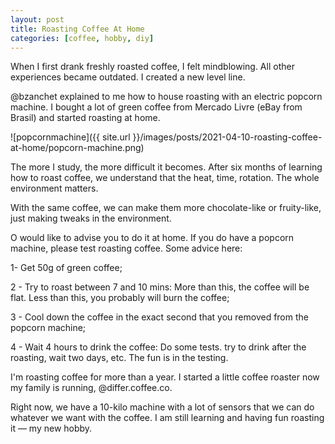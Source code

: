 ```yaml
---
layout: post
title: Roasting Coffee At Home
categories: [coffee, hobby, diy]
---
```

When I first drank freshly roasted coffee, I felt mindblowing. All other experiences became outdated. I created a new level line.

@bzanchet explained to me how to house roasting with an electric popcorn machine. I bought a lot of green coffee from Mercado Livre (eBay from Brasil) and started roasting at home.

![popcornmachine]({{ site.url }}/images/posts/2021-04-10-roasting-coffee-at-home/popcorn-machine.png)

The more I study, the more difficult it becomes. After six months of learning how to roast coffee, we understand that the heat, time, rotation. The whole environment matters.

With the same coffee, we can make them more chocolate-like or fruity-like, just making tweaks in the environment.

O would like to advise you to do it at home. If you do have a popcorn machine, please test roasting coffee. Some advice here:

1- Get 50g of green coffee;

2 - Try to roast between 7 and 10 mins: More than this, the coffee will be flat. Less than this, you probably will burn the coffee;

3 - Cool down the coffee in the exact second that you removed from the popcorn machine;

4 - Wait 4 hours to drink the coffee: Do some tests. try to drink after the roasting, wait two days, etc. The fun is in the testing.

I'm roasting coffee for more than a year. I started a little coffee roaster now my family is running, @differ.coffee.co.

Right now, we have a 10-kilo machine with a lot of sensors that we can do whatever we want with the coffee. I am still learning and having fun roasting it — my new hobby.